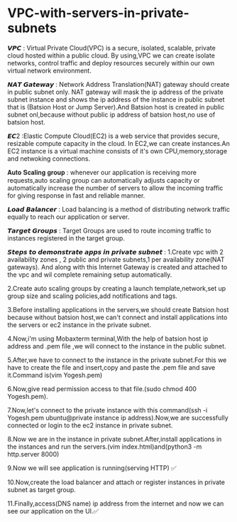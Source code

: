 # VPC-with-servers-in-private-subnets


𝙑𝙋𝘾 : Virtual Private Cloud(VPC) is a secure, isolated, scalable, private cloud hosted within a public cloud. 
By using,VPC we can create isolate networks, control traffic and deploy resources securely within our own virtual network environment.

𝙉𝘼𝙏 𝙂𝙖𝙩𝙚𝙬𝙖𝙮 : Network Address Translation(NAT) gateway should create in public subnet only.
NAT gateway will mask the ip address of the private subnet instance and shows the ip address of the instance in public subnet that is (Batsion Host or Jump Server).And Batsion host is created in public subnet onl,because without public ip address of batsion host,no use of batsion host.

𝙀𝘾2 :Elastic Compute Cloud(EC2) is a web service that provides secure, resizable compute capacity in the cloud.
In EC2,we can create instances.An EC2 instance is a virtual machine consists of it's own CPU,memory,storage and netwoking connections.

𝐀𝐮𝐭𝐨 𝐒𝐜𝐚𝐥𝐢𝐧𝐠 𝐠𝐫𝐨𝐮𝐩 : whenever our application is receiving more requests,auto scaling group can automatically adjusts capacity or automatically increase the number of servers to allow the incoming traffic for giving response in fast and reliable manner.

𝙇𝙤𝙖𝙙 𝘽𝙖𝙡𝙖𝙣𝙘𝙚𝙧 : Load balancing is a method of distributing network traffic equally to reach our application or server.

𝙏𝙖𝙧𝙜𝙚𝙩 𝙂𝙧𝙤𝙪𝙥𝙨 : Target Groups are used to route incoming traffic to instances registered in the target group.


𝙎𝙩𝙚𝙥𝙨 𝙩𝙤 𝙙𝙚𝙢𝙤𝙣𝙨𝙩𝙧𝙖𝙩𝙚 𝙖𝙥𝙥𝙨 𝙞𝙣 𝙥𝙧𝙞𝙫𝙖𝙩𝙚 𝙨𝙪𝙗𝙣𝙚𝙩 :
1.Create vpc with 2 availability zones , 2 public and private subnets,1 per availability zone(NAT gateways).
And along with this Internet Gateway is created and attached to the vpc and wil complete remaining setup automatically.

2.Create auto scaling groups by creating a launch template,network,set up group size and scaling policies,add notifications and tags.

3.Before installing applications in the servers,we should create Batsion host because without batsion host,we can't connect and install applications into the servers or ec2 instance in the private subnet.

4.Now,i'm using Mobaxterm terminal,With the help of batsion host ip address and .pem file ,we will connect to the instance in the public subnet.

5.After,we have to connect to the instance in the private subnet.For this we have to create the file and insert,copy and paste the .pem file and save it.Command is(vim Yogesh.pem)

6.Now,give read permission access to that file.(sudo chmod 400 Yogesh.pem).

7.Now,let's connect to the private instance with this command(ssh -i Yogesh.pem ubuntu@private instance ip address).Now,we are successfully connected or login to the ec2 instance in private subnet.

8.Now we are in the instance in private subnet.After,install applications in the instances and run the servers.(vim index.html)and(python3 -m http.server 8000)

9.Now we will see application is running(serving HTTP) ✅

10.Now,create the load balancer and attach or register instances in private subnet as target group.

11.Finally,access(DNS name) ip address from the internet and now we can see our application on the UI.✅



